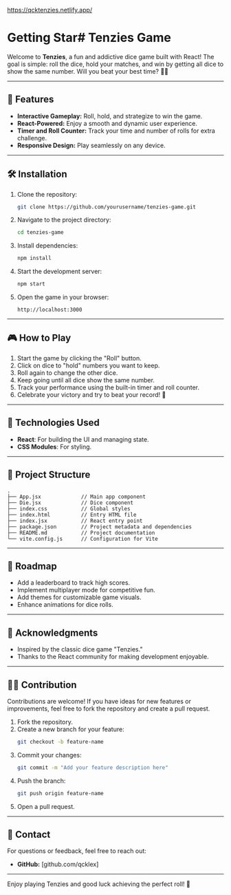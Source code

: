 https://qcktenzies.netlify.app/

# Getting Star# Tenzies Game

Welcome to **Tenzies**, a fun and addictive dice game built with React! The goal is simple: roll the dice, hold your matches, and win by getting all dice to show the same number. Will you beat your best time? 🎲🔥

---

## 🚀 Features

- **Interactive Gameplay:** Roll, hold, and strategize to win the game.
- **React-Powered:** Enjoy a smooth and dynamic user experience.
- **Timer and Roll Counter:** Track your time and number of rolls for extra challenge.
- **Responsive Design:** Play seamlessly on any device.

---

## 🛠️ Installation

1. Clone the repository:
   ```bash
   git clone https://github.com/yourusername/tenzies-game.git
   ```

2. Navigate to the project directory:
   ```bash
   cd tenzies-game
   ```

3. Install dependencies:
   ```bash
   npm install
   ```

4. Start the development server:
   ```bash
   npm start
   ```

5. Open the game in your browser:
   ```
   http://localhost:3000
   ```

---

## 🎮 How to Play

1. Start the game by clicking the "Roll" button.
2. Click on dice to "hold" numbers you want to keep.
3. Roll again to change the other dice.
4. Keep going until all dice show the same number.
5. Track your performance using the built-in timer and roll counter.
6. Celebrate your victory and try to beat your record! 🎉

---

## 🔧 Technologies Used

- **React**: For building the UI and managing state.
- **CSS Modules**: For styling.

---

## 📂 Project Structure

```
.
├── App.jsx             // Main app component
├── Die.jsx             // Dice component
├── index.css           // Global styles
├── index.html          // Entry HTML file
├── index.jsx           // React entry point
├── package.json        // Project metadata and dependencies
├── README.md           // Project documentation
└── vite.config.js      // Configuration for Vite
```

---

## 📜 Roadmap

- Add a leaderboard to track high scores.
- Implement multiplayer mode for competitive fun.
- Add themes for customizable game visuals.
- Enhance animations for dice rolls.

---

## 🙏 Acknowledgments

- Inspired by the classic dice game "Tenzies."
- Thanks to the React community for making development enjoyable.

---

## 🧙‍♂️ Contribution

Contributions are welcome! If you have ideas for new features or improvements, feel free to fork the repository and create a pull request.

1. Fork the repository.
2. Create a new branch for your feature:
   ```bash
   git checkout -b feature-name
   ```
3. Commit your changes:
   ```bash
   git commit -m "Add your feature description here"
   ```
4. Push the branch:
   ```bash
   git push origin feature-name
   ```
5. Open a pull request.

---

## 📧 Contact

For questions or feedback, feel free to reach out:

- **GitHub:** [github.com/qcklex]

---

Enjoy playing Tenzies and good luck achieving the perfect roll! 🎲
